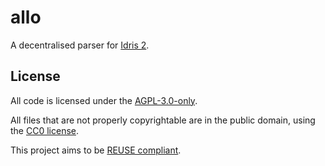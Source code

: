 <!--
SPDX-FileCopyrightText: 2021 The allo developers

SPDX-License-Identifier: CC0-1.0
-->

# allo

A decentralised parser for [Idris 2](https://github.com/idris-lang/Idris2).


## License

All code is licensed under the [AGPL-3.0-only](LICENSES/AGPL-3.0-only.txt).

All files that are not properly copyrightable are in the public domain, using
the [CC0 license](LICENSES/CC0-1.0.txt).

This project aims to be [REUSE compliant](https://reuse.software/).